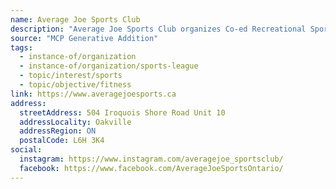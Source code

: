 ```yaml
---
name: Average Joe Sports Club
description: "Average Joe Sports Club organizes Co-ed Recreational Sports Leagues and Corporate Events for the Burlington, Oakville, Missisauga and Hamilton Ontario regions. Great opportunities for everyday adults to stay active, spend time with friends, meet new people, and have a lot of fun! Team or Individual Registrations."
source: "MCP Generative Addition"
tags:
  - instance-of/organization
  - instance-of/organization/sports-league
  - topic/interest/sports
  - topic/objective/fitness
link: https://www.averagejoesports.ca
address:
  streetAddress: 504 Iroquois Shore Road Unit 10
  addressLocality: Oakville
  addressRegion: ON
  postalCode: L6H 3K4
social:
  instagram: https://www.instagram.com/averagejoe_sportsclub/
  facebook: https://www.facebook.com/AverageJoeSportsOntario/
---
```

